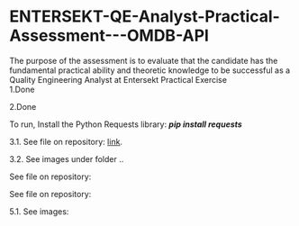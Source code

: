 # ENTERSEKT-QE-Analyst-Practical-Assessment---OMDB-API
The purpose of the assessment is to evaluate that the candidate has the fundamental practical ability and theoretic knowledge to be successful as a Quality Engineering Analyst at Entersekt
Practical Exercise<br>
1.Done

2.Done

To run, Install the Python Requests library: ***pip install requests***

3.1. See file on repository: [link](https://github.com/Josh1866/ENTERSEKT-QE-Analyst-Practical-Assessment---OMDB-API/blob/master/IMDB_GETID.py).

3.2. See images under folder ..

See file on repository: 

See file on repository: 

5.1. See images: 
